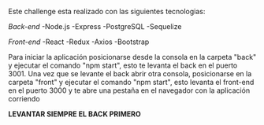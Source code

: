 Este challenge esta realizado con las siguientes tecnologias:

 *Back-end*
    -Node.js
    -Express
    -PostgreSQL
    -Sequelize

 *Front-end*
    -React
    -Redux
    -Axios
    -Bootstrap


Para iniciar la aplicación posicionarse desde la consola en la carpeta "back" y ejecutar el comando "npm start", esto te levanta el back en el puerto 3001. Una vez que se levante el back abrir otra consola, posicionarse en la carpeta "front" y ejecutar el comando "npm start", esto levanta el front-end en el puerto 3000 y te abre una pestaña en el navegador con la aplicación corriendo

**LEVANTAR SIEMPRE EL BACK PRIMERO**